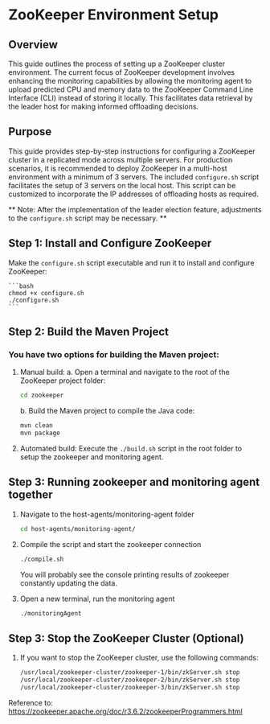 # ZooKeeper Environment Setup

## Overview

This guide outlines the process of setting up a ZooKeeper cluster environment. The current focus of ZooKeeper development involves enhancing the monitoring capabilities by allowing the monitoring agent to upload predicted CPU and memory data to the ZooKeeper Command Line Interface (CLI) instead of storing it locally. This facilitates data retrieval by the leader host for making informed offloading decisions.

## Purpose
This guide provides step-by-step instructions for configuring a ZooKeeper cluster in a replicated mode across multiple servers. For production scenarios, it is recommended to deploy ZooKeeper in a multi-host environment with a minimum of 3 servers. The included `configure.sh` script facilitates the setup of 3 servers on the local host. This script can be customized to incorporate the IP addresses of offloading hosts as required.

** Note: After the implementation of the leader election feature, adjustments to the `configure.sh` script may be necessary. **

## Step 1: Install and Configure ZooKeeper

Make the `configure.sh` script executable and run it to install and configure ZooKeeper:

    ```bash
    chmod +x configure.sh
    ./configure.sh
    ```

## Step 2: Build the Maven Project

### You have two options for building the Maven project:
1. Manual build:
   a. Open a terminal and navigate to the root of the ZooKeeper project folder:

    ```bash
    cd zookeeper
    ```
    b. Build the Maven project to compile the Java code:

    ```bash
    mvn clean
    mvn package
    ```

2. Automated build:
   Execute the `./build.sh` script in the root folder to setup the zookeeper and monitoring agent.


## Step 3: Running zookeeper and monitoring agent together

1. Navigate to the host-agents/monitoring-agent folder

    ```bash
    cd host-agents/monitoring-agent/
    ```

2. Compile the script and start the zookeeper connection

    ```bash
    ./compile.sh
    ```
    You will probably see the console printing results of zookeeper constantly updating the data.

3. Open a new terminal, run the monitoring agent

    ```bash
    ./monitoringAgent
    ```

## Step 3: Stop the ZooKeeper Cluster (Optional)

1. If you want to stop the ZooKeeper cluster, use the following commands:

    ```bash
    /usr/local/zookeeper-cluster/zookeeper-1/bin/zkServer.sh stop
    /usr/local/zookeeper-cluster/zookeeper-2/bin/zkServer.sh stop
    /usr/local/zookeeper-cluster/zookeeper-3/bin/zkServer.sh stop
    ```

Reference to: https://zookeeper.apache.org/doc/r3.6.2/zookeeperProgrammers.html 
